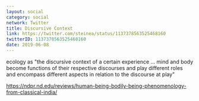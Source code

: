 ```yaml
---
layout: social
category: social
network: Twitter
title: Discursive Context
link: https://twitter.com/steinea/status/1137378563525468160
twitterID: 1137378563525468160
date: 2019-06-08
---
```


ecology as "the discursive context of a certain experience ... mind and body become functions of their respective discourses and play different roles and encompass different aspects in relation to the discourse at play"

<https://ndpr.nd.edu/reviews/human-being-bodily-being-phenomenology-from-classical-india/>
